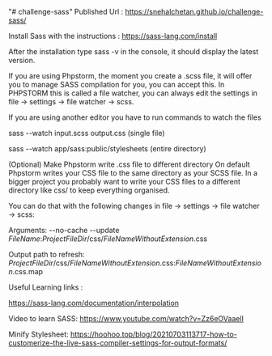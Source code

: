 "# challenge-sass" 
Published Url : https://snehalchetan.github.io/challenge-sass/


Install Sass with the instructions :
https://sass-lang.com/install

After the installation type sass -v in the console, it should display the latest version.

If you are using Phpstorm, the moment you create a .scss file, it will offer you to manage SASS compilation for you, you can accept this. In PHPSTORM this is called a file watcher, you can always edit the settings in file -> settings -> file watcher -> scss.

If you are using another editor you have to run commands to watch the files

sass --watch input.scss output.css (single file)

sass --watch app/sass:public/stylesheets (entire directory)

(Optional) Make Phpstorm write .css file to different directory
On default Phpstorm writes your CSS file to the same directory as your SCSS file. In a bigger project you probably want to write your CSS files to a different directory like css/ to keep everything organised.

You can do that with the following changes in file -> settings -> file watcher -> scss:

Arguments:
--no-cache --update $FileName$:$ProjectFileDir$/css/$FileNameWithoutExtension$.css

Output path to refresh: $ProjectFileDir$/css/$FileNameWithoutExtension$.css:$FileNameWithoutExtension$.css.map

Useful Learning links :

https://sass-lang.com/documentation/interpolation

Video to learn SASS:
https://www.youtube.com/watch?v=Zz6eOVaaelI

Minify Stylesheet:
https://hoohoo.top/blog/20210703113717-how-to-customerize-the-live-sass-compiler-settings-for-output-formats/
